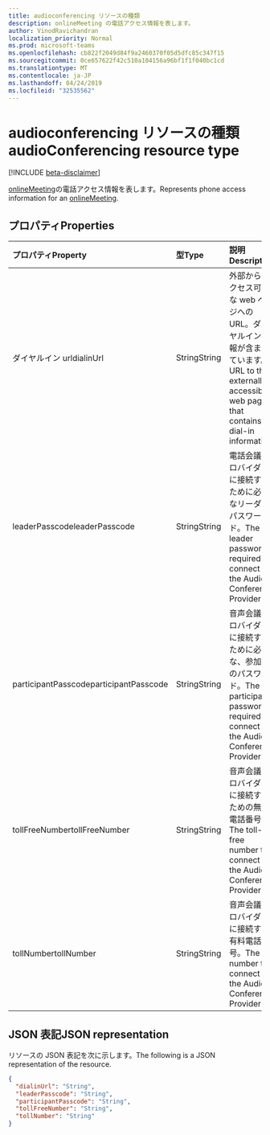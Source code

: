 ```yaml
---
title: audioconferencing リソースの種類
description: onlineMeeting の電話アクセス情報を表します。
author: VinodRavichandran
localization_priority: Normal
ms.prod: microsoft-teams
ms.openlocfilehash: cb822f2049d84f9a2460370f05d5dfc85c347f15
ms.sourcegitcommit: 0ce657622f42c510a104156a96bf1f1f040bc1cd
ms.translationtype: MT
ms.contentlocale: ja-JP
ms.lasthandoff: 04/24/2019
ms.locfileid: "32535562"
---
```

# <a name="audioconferencing-resource-type"></a><span data-ttu-id="6031e-103">audioconferencing リソースの種類</span><span class="sxs-lookup"><span data-stu-id="6031e-103">audioConferencing resource type</span></span>

[!INCLUDE [beta-disclaimer](../../includes/beta-disclaimer.md)]

<span data-ttu-id="6031e-104">[onlineMeeting](onlinemeeting.md)の電話アクセス情報を表します。</span><span class="sxs-lookup"><span data-stu-id="6031e-104">Represents phone access information for an [onlineMeeting](onlinemeeting.md).</span></span>

## <a name="properties"></a><span data-ttu-id="6031e-105">プロパティ</span><span class="sxs-lookup"><span data-stu-id="6031e-105">Properties</span></span>

| <span data-ttu-id="6031e-106">プロパティ</span><span class="sxs-lookup"><span data-stu-id="6031e-106">Property</span></span>            | <span data-ttu-id="6031e-107">型</span><span class="sxs-lookup"><span data-stu-id="6031e-107">Type</span></span>    | <span data-ttu-id="6031e-108">説明</span><span class="sxs-lookup"><span data-stu-id="6031e-108">Description</span></span>                                                                    |
|:--------------------|:--------|:-------------------------------------------------------------------------------|
| <span data-ttu-id="6031e-109">ダイヤルイン url</span><span class="sxs-lookup"><span data-stu-id="6031e-109">dialinUrl</span></span>           | <span data-ttu-id="6031e-110">String</span><span class="sxs-lookup"><span data-stu-id="6031e-110">String</span></span>  | <span data-ttu-id="6031e-111">外部からアクセス可能な web ページへの URL。ダイヤルイン情報が含まれています。</span><span class="sxs-lookup"><span data-stu-id="6031e-111">A URL to the externally-accessible web page that contains dial-in information.</span></span> |
| <span data-ttu-id="6031e-112">leaderPasscode</span><span class="sxs-lookup"><span data-stu-id="6031e-112">leaderPasscode</span></span>      | <span data-ttu-id="6031e-113">String</span><span class="sxs-lookup"><span data-stu-id="6031e-113">String</span></span>  | <span data-ttu-id="6031e-114">電話会議プロバイダーに接続するために必要なリーダーパスワード。</span><span class="sxs-lookup"><span data-stu-id="6031e-114">The leader password required to connect to the Audio Conference Provider.</span></span>      |
| <span data-ttu-id="6031e-115">participantPasscode</span><span class="sxs-lookup"><span data-stu-id="6031e-115">participantPasscode</span></span> | <span data-ttu-id="6031e-116">String</span><span class="sxs-lookup"><span data-stu-id="6031e-116">String</span></span>  | <span data-ttu-id="6031e-117">音声会議プロバイダーに接続するために必要な、参加者のパスワード。</span><span class="sxs-lookup"><span data-stu-id="6031e-117">The participant password required to connect to the Audio Conference Provider.</span></span> |
| <span data-ttu-id="6031e-118">tollFreeNumber</span><span class="sxs-lookup"><span data-stu-id="6031e-118">tollFreeNumber</span></span>      | <span data-ttu-id="6031e-119">String</span><span class="sxs-lookup"><span data-stu-id="6031e-119">String</span></span>  | <span data-ttu-id="6031e-120">音声会議プロバイダーに接続するための無料電話番号。</span><span class="sxs-lookup"><span data-stu-id="6031e-120">The toll-free number to connect to the Audio Conference Provider.</span></span>              |
| <span data-ttu-id="6031e-121">tollNumber</span><span class="sxs-lookup"><span data-stu-id="6031e-121">tollNumber</span></span>          | <span data-ttu-id="6031e-122">String</span><span class="sxs-lookup"><span data-stu-id="6031e-122">String</span></span>  | <span data-ttu-id="6031e-123">音声会議プロバイダーに接続する有料電話番号。</span><span class="sxs-lookup"><span data-stu-id="6031e-123">The toll number to connect to the Audio Conference Provider.</span></span>                   |

## <a name="json-representation"></a><span data-ttu-id="6031e-124">JSON 表記</span><span class="sxs-lookup"><span data-stu-id="6031e-124">JSON representation</span></span>

<span data-ttu-id="6031e-125">リソースの JSON 表記を次に示します。</span><span class="sxs-lookup"><span data-stu-id="6031e-125">The following is a JSON representation of the resource.</span></span>

<!-- {
  "blockType": "resource",
  "optionalProperties": [

  ],
  "@odata.type": "microsoft.graph.audioConferencing"
}-->
```json
{
  "dialinUrl": "String",
  "leaderPasscode": "String",
  "participantPasscode": "String",
  "tollFreeNumber": "String",
  "tollNumber": "String"
}
```

<!-- uuid: 8fcb5dbc-d5aa-4681-8e31-b001d5168d79
2015-10-25 14:57:30 UTC -->
<!--
{
  "type": "#page.annotation",
  "description": "audioConferencing resource",
  "keywords": "",
  "section": "documentation",
  "tocPath": "",
  "suppressions": [
    "Error: /api-reference/beta/resources/audioconferencing.md:\r\n      Exception processing links.\r\n    System.ArgumentException: Link Definition was null. Link text: !INCLUDE [beta-disclaimer](../../includes/beta-disclaimer.md)\r\n      at ApiDoctor.Validation.DocFile.get_LinkDestinations()\r\n      at ApiDoctor.Validation.DocSet.ValidateLinks(Boolean includeWarnings, String[] relativePathForFiles, IssueLogger issues, Boolean requireFilenameCaseMatch, Boolean printOrphanedFiles)"
  ]
}
-->
